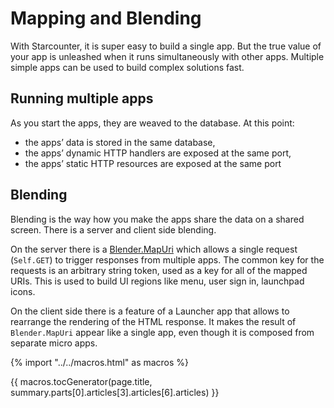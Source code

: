 # Mapping and Blending

With Starcounter, it is super easy to build a single app. But the true value of your app is unleashed when it runs simultaneously with other apps. Multiple simple apps can be used to build complex solutions fast.

## Running multiple apps

As you start the apps, they are weaved to the database. At this point:

- the apps’ data is stored in the same database,
- the apps’ dynamic HTTP handlers are exposed at the same port,
- the apps’ static HTTP resources are exposed at the same port

## Blending

Blending is the way how you make the apps share the data on a shared screen. There is a server and client side blending.

On the server there is a [Blender.MapUri](/blending/README.md) which allows a single request (`Self.GET`) to trigger responses from multiple apps. The common key for the requests is an arbitrary string token, used as a key for all of the mapped URIs. This is used to build UI regions like menu, user sign in, launchpad icons.

On the client side there is a feature of a Launcher app that allows to rearrange the rendering of the HTML response. It makes the result of `Blender.MapUri` appear like a single app, even though it is composed from separate micro apps.

{% import "../../macros.html" as macros %}

{{ macros.tocGenerator(page.title, summary.parts[0].articles[3].articles[6].articles) }}

